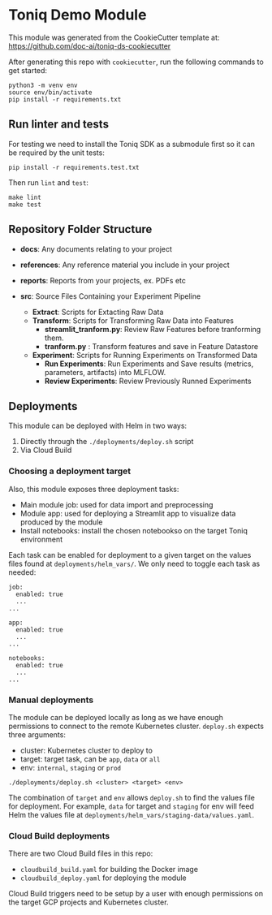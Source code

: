 # Toniq Demo Module

This module was generated from the CookieCutter template at: https://github.com/doc-ai/toniq-ds-cookiecutter


After generating this repo with `cookiecutter`, run the following commands to get started:

```
python3 -m venv env
source env/bin/activate
pip install -r requirements.txt
```

## Run linter and tests

For testing we need to install the Toniq SDK as a submodule first so it can be required by the unit tests:

```
pip install -r requirements.test.txt
```

Then run `lint` and `test`:

```
make lint
make test
```



## Repository Folder Structure

- **docs**: Any documents relating to your project
- **references**: Any reference material you include in your project
- **reports**: Reports from your projects, ex. PDFs etc

- **src**: Source Files Containing your Experiment Pipeline
    - **Extract**: Scripts for Extacting Raw Data
    - **Transform**: Scripts for Transforming Raw Data into Features
        - **streamlit_tranform.py**: Review Raw Features before tranforming them.
        - **tranform.py** : Transform features and save in Feature Datastore
    - **Experiment**: Scripts for Running Experiments on Transformed Data
        - **Run Experiments**: Run Experiments and Save results (metrics, parameters, artifacts) into MLFLOW.
        - **Review Experiments**: Review Previously Runned Experiments



## Deployments

This module can be deployed with Helm in two ways:

1) Directly through the `./deployments/deploy.sh` script
2) Via Cloud Build

### Choosing a deployment target

Also, this module exposes three deployment tasks:

- Main module job: used for data import and preprocessing
- Module app: used for deploying a Streamlit app to visualize data produced by the module
- Install notebooks: install the chosen notebookso on the target Toniq environment

Each task can be enabled for deployment to a given target on the values files found at `deployments/helm_vars/`. We
only need to toggle each task as needed:

```
job:
  enabled: true
  ...
...

app:
  enabled: true
  ...
...

notebooks:
  enabled: true
  ...
...
```

### Manual deployments

The module can be deployed locally as long as we have enough permissions to connect to the remote Kubernetes cluster. `deploy.sh`
expects three arguments:

- cluster: Kubernetes cluster to deploy to
- target: target task, can be `app`, `data` or `all`
- env: `internal`, `staging` or `prod`

```
./deployments/deploy.sh <cluster> <target> <env>
```

The combination of `target` and `env` allows `deploy.sh` to find the values file for deployment. For example, `data` for target
and `staging` for env will feed Helm the values file at `deployments/helm_vars/staging-data/values.yaml`.

### Cloud Build deployments

There are two Cloud Build files in this repo:

- `cloudbuild_build.yaml` for building the Docker image
- `cloudbuild_deploy.yaml` for deploying the module

Cloud Build triggers need to be setup by a user with enough permissions on the target GCP projects and Kubernetes cluster.
